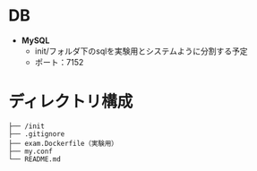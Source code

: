 # DB

- **MySQL**
  - init/フォルダ下のsqlを実験用とシステムように分割する予定
  - ポート：7152

# ディレクトリ構成
```
├── /init
├── .gitignore
├── exam.Dockerfile（実験用）
├── my.conf
└── README.md
```